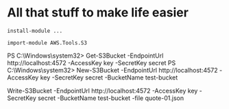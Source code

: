 # All that stuff to make life easier

`install-module ...`

`import-module AWS.Tools.S3`

PS C:\Windows\system32> Get-S3Bucket -EndpointUrl http://localhost:4572 -AccessKey key -SecretKey secret
PS C:\Windows\system32> New-S3Bucket -EndpointUrl http://localhost:4572 -AccessKey key -SecretKey secret -BucketName test-bucket

Write-S3Bucket -EndpointUrl http://localhost:4572 -AccessKey key -SecretKey secret -BucketName test-bucket -file quote-01.json

